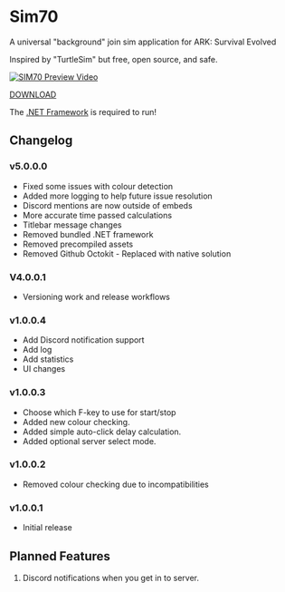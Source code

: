 # Sim70

A universal "background" join sim application for ARK: Survival Evolved

Inspired by "TurtleSim" but free, open source, and safe.


[![SIM70 Preview Video](https://img.lkd70.com/HUGI5/FoJodewa27.png/raw)](https://youtu.be/T0i5UNXHrYs)

[DOWNLOAD](https://github.com/lkd70/SIM70/releases/latest)


The [.NET Framework](https://dotnet.microsoft.com/en-us/download/dotnet-framework) is required to run!

## Changelog

### v5.0.0.0

* Fixed some issues with colour detection 
* Added more logging to help future issue resolution
* Discord mentions are now outside of embeds
* More accurate time passed calculations
* Titlebar message changes
* Removed bundled .NET framework
* Removed precompiled assets
* Removed Github Octokit - Replaced with native solution

### V4.0.0.1

* Versioning work and release workflows

### v1.0.0.4

* Add Discord notification support
* Add log
* Add statistics
* UI changes

### v1.0.0.3

* Choose which F-key to use for start/stop
* Added new colour checking.
* Added simple auto-click delay calculation.
* Added optional server select mode.

### v1.0.0.2

* Removed colour checking due to incompatibilities

### v1.0.0.1

* Initial release

## Planned Features

1. Discord notifications when you get in to server.
